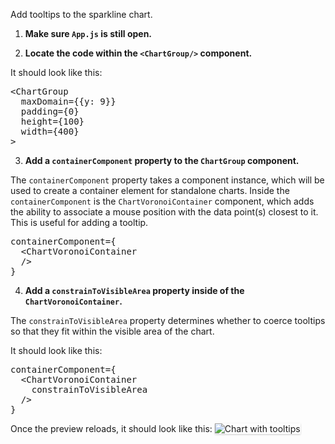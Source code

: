 Add tooltips to the sparkline chart.

1) <strong>Make sure `App.js` is still open.</strong>

2) <strong>Locate the code within the `<ChartGroup/>` component.</strong>

It should look like this:

<pre class="file">
&lt;ChartGroup
  maxDomain={{y: 9}}
  padding={0}
  height={100}
  width={400}
&gt;
</pre>

3) <strong>Add a `containerComponent` property to the `ChartGroup` component.</strong>

The `containerComponent` property takes a component instance, which will be used
to create a container element for standalone charts.
Inside the `containerComponent` is the `ChartVoronoiContainer` component, which
adds the ability to associate a mouse position with the data point(s) closest to
it. This is useful for adding a tooltip.

<pre class="file" data-target="clipboard">
containerComponent={
  &lt;ChartVoronoiContainer
  /&gt;
}
</pre>

4) <strong>Add a `constrainToVisibleArea` property inside of the `ChartVoronoiContainer`.</strong>

The `constrainToVisibleArea` property determines whether to coerce tooltips so
that they fit within the visible area of the chart.

It should look like this:

<pre class="file" data-target="clipboard">
containerComponent={
  &lt;ChartVoronoiContainer
    constrainToVisibleArea
  /&gt;
}
</pre>

Once the preview reloads, it should look like this:
<img src="sparkline-chart/assets/tooltips.png" alt="Chart with tooltips"
style="box-shadow: rgba(3, 3, 3, 0.2) 0px 1.25px 2.5px 0px;" />